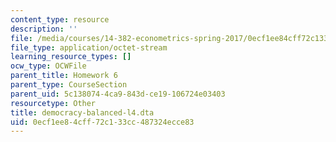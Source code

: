 ```yaml
---
content_type: resource
description: ''
file: /media/courses/14-382-econometrics-spring-2017/0ecf1ee84cff72c133cc487324ecce83_democracy-balanced-l4.dta
file_type: application/octet-stream
learning_resource_types: []
ocw_type: OCWFile
parent_title: Homework 6
parent_type: CourseSection
parent_uid: 5c138074-4ca9-843d-ce19-106724e03403
resourcetype: Other
title: democracy-balanced-l4.dta
uid: 0ecf1ee8-4cff-72c1-33cc-487324ecce83
---
```

